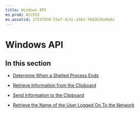 ```yaml
---
title: Windows API
ms.prod: ACCESS
ms.assetid: 27537939-55e7-4c5c-a3b3-f68263be0e6c
---
```



# Windows API

## In this section


- [Determine When a Shelled Process Ends](determine-when-a-shelled-process-ends.md)
    
- [Retrieve Information from the Clipboard](retrieve-information-from-the-clipboard.md)
    
- [Send Information to the Clipboard](send-information-to-the-clipboard.md)
    
- [Retrieve the Name of the User Logged On To the Network](retrieve-the-name-of-the-user-logged-on-to-the-network.md)
    

